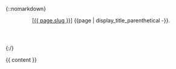 <section id="{{ page.slug }}">

{::nomarkdown}

<header class="inline">
  <a class="slug" href="{{ page.url | relative_url }}">[{{ page.slug }}]</a>
  {{page | display_title_parenthetical -}}.
</header>

{:/}

{{ content }}

</section>
